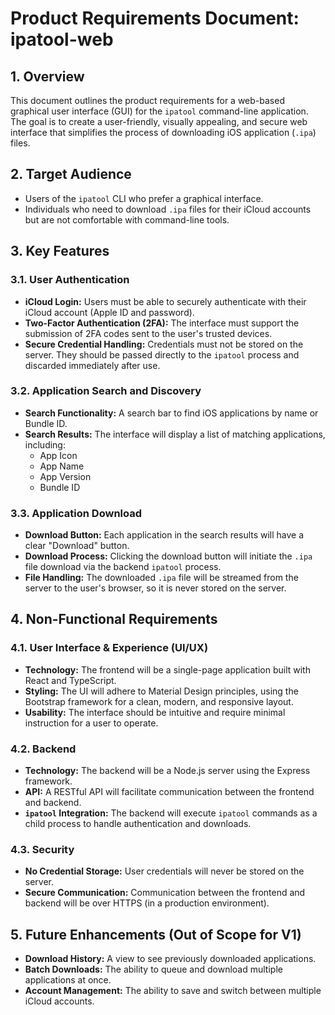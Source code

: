 
# Product Requirements Document: ipatool-web

## 1. Overview

This document outlines the product requirements for a web-based graphical user interface (GUI) for the `ipatool` command-line application. The goal is to create a user-friendly, visually appealing, and secure web interface that simplifies the process of downloading iOS application (`.ipa`) files.

## 2. Target Audience

*   Users of the `ipatool` CLI who prefer a graphical interface.
*   Individuals who need to download `.ipa` files for their iCloud accounts but are not comfortable with command-line tools.

## 3. Key Features

### 3.1. User Authentication

*   **iCloud Login:** Users must be able to securely authenticate with their iCloud account (Apple ID and password).
*   **Two-Factor Authentication (2FA):** The interface must support the submission of 2FA codes sent to the user's trusted devices.
*   **Secure Credential Handling:** Credentials must not be stored on the server. They should be passed directly to the `ipatool` process and discarded immediately after use.

### 3.2. Application Search and Discovery

*   **Search Functionality:** A search bar to find iOS applications by name or Bundle ID.
*   **Search Results:** The interface will display a list of matching applications, including:
    *   App Icon
    *   App Name
    *   App Version
    *   Bundle ID

### 3.3. Application Download

*   **Download Button:** Each application in the search results will have a clear "Download" button.
*   **Download Process:** Clicking the download button will initiate the `.ipa` file download via the backend `ipatool` process.
*   **File Handling:** The downloaded `.ipa` file will be streamed from the server to the user's browser, so it is never stored on the server.

## 4. Non-Functional Requirements

### 4.1. User Interface & Experience (UI/UX)

*   **Technology:** The frontend will be a single-page application built with React and TypeScript.
*   **Styling:** The UI will adhere to Material Design principles, using the Bootstrap framework for a clean, modern, and responsive layout.
*   **Usability:** The interface should be intuitive and require minimal instruction for a user to operate.

### 4.2. Backend

*   **Technology:** The backend will be a Node.js server using the Express framework.
*   **API:** A RESTful API will facilitate communication between the frontend and backend.
*   **`ipatool` Integration:** The backend will execute `ipatool` commands as a child process to handle authentication and downloads.

### 4.3. Security

*   **No Credential Storage:** User credentials will never be stored on the server.
*   **Secure Communication:** Communication between the frontend and backend will be over HTTPS (in a production environment).

## 5. Future Enhancements (Out of Scope for V1)

*   **Download History:** A view to see previously downloaded applications.
*   **Batch Downloads:** The ability to queue and download multiple applications at once.
*   **Account Management:** The ability to save and switch between multiple iCloud accounts.
